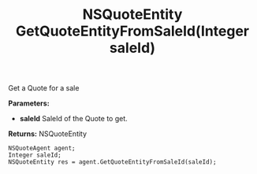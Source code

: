 ﻿---
uid: crmscript_ref_NSQuoteAgent_GetQuoteEntityFromSaleId
title: NSQuoteEntity GetQuoteEntityFromSaleId(Integer saleId)
intellisense: NSQuoteAgent.GetQuoteEntityFromSaleId
keywords: NSQuoteAgent, GetQuoteEntityFromSaleId
so.topic: reference
---

Get a Quote for a sale

**Parameters:**
 - **saleId** SaleId of the Quote to get.

**Returns:** NSQuoteEntity

```crmscript
NSQuoteAgent agent;
Integer saleId;
NSQuoteEntity res = agent.GetQuoteEntityFromSaleId(saleId);
```

